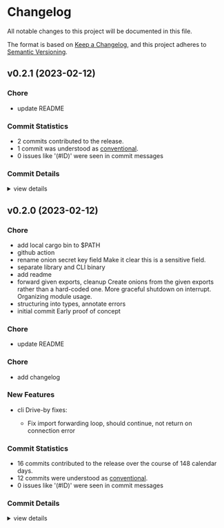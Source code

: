 # Changelog

All notable changes to this project will be documented in this file.

The format is based on [Keep a Changelog](https://keepachangelog.com/en/1.0.0/),
and this project adheres to [Semantic Versioning](https://semver.org/spec/v2.0.0.html).

## v0.2.1 (2023-02-12)

### Chore

 - <csr-id-88be3cb690686fdb5c1d1d76f6b5e06e1431e3d7/> update README

### Commit Statistics

<csr-read-only-do-not-edit/>

 - 2 commits contributed to the release.
 - 1 commit was understood as [conventional](https://www.conventionalcommits.org).
 - 0 issues like '(#ID)' were seen in commit messages

### Commit Details

<csr-read-only-do-not-edit/>

<details><summary>view details</summary>

 * **Uncategorized**
    - Release onionpipe v0.2.0 ([`6c505c9`](https://github.com/cmars/onionpipe-rs/commit/6c505c942cc9890a417f7775caff6a156ba19142))
    - update README ([`88be3cb`](https://github.com/cmars/onionpipe-rs/commit/88be3cb690686fdb5c1d1d76f6b5e06e1431e3d7))
</details>

## v0.2.0 (2023-02-12)

<csr-id-d096a5da2184ec04b1bbc1e02daf5bbc7c92250a/>
<csr-id-33b49d8f51496150fffae29f8d4ed746c0007f6e/>
<csr-id-f87b6b5a8b306f374ae9c4ea9a9c93abafb4e7f4/>
<csr-id-34b147be23f53e1b62bfa2f57301e0e9b86ac48f/>
<csr-id-dc64dbe89246a1a356a2a33d1fd29cecb9aff314/>
<csr-id-c9306cb34ecdd39393f65e20b83f13e8f671b66b/>
<csr-id-09760db9d14cd693b4e0f7f5784f48711ac1849b/>
<csr-id-ce286536a3833182ac650868d2263f426ef7fcf0/>
<csr-id-f85ff121415d0e482447d398b70a86fcac7b7f8a/>
<csr-id-88be3cb690686fdb5c1d1d76f6b5e06e1431e3d7/>

### Chore

 - <csr-id-d096a5da2184ec04b1bbc1e02daf5bbc7c92250a/> add local cargo bin to $PATH
 - <csr-id-33b49d8f51496150fffae29f8d4ed746c0007f6e/> github action
 - <csr-id-f87b6b5a8b306f374ae9c4ea9a9c93abafb4e7f4/> rename onion secret key field
   Make it clear this is a sensitive field.
 - <csr-id-34b147be23f53e1b62bfa2f57301e0e9b86ac48f/> separate library and CLI binary
 - <csr-id-dc64dbe89246a1a356a2a33d1fd29cecb9aff314/> add readme
 - <csr-id-c9306cb34ecdd39393f65e20b83f13e8f671b66b/> forward given exports, cleanup
   Create onions from the given exports rather than a hard-coded one.
   More graceful shutdown on interrupt.
   Organizing module usage.
 - <csr-id-09760db9d14cd693b4e0f7f5784f48711ac1849b/> structuring into types, annotate errors
 - <csr-id-ce286536a3833182ac650868d2263f426ef7fcf0/> initial commit
   Early proof of concept

### Chore

 - <csr-id-88be3cb690686fdb5c1d1d76f6b5e06e1431e3d7/> update README

### Chore

 - <csr-id-f85ff121415d0e482447d398b70a86fcac7b7f8a/> add changelog

### New Features

<csr-id-47c9f702b93b6a582bfbd9cb15190b13c86a71f0/>
<csr-id-2062d9a439e45d7ca8cf7e4c38ede9215a794059/>

 - <csr-id-52b4077cf2a4532d3eeadfcd32ac2e97f14c5872/> cli
   Drive-by fixes:
   - Fix import forwarding loop, should continue, not return on connection
   error

### Commit Statistics

<csr-read-only-do-not-edit/>

 - 16 commits contributed to the release over the course of 148 calendar days.
 - 12 commits were understood as [conventional](https://www.conventionalcommits.org).
 - 0 issues like '(#ID)' were seen in commit messages

### Commit Details

<csr-read-only-do-not-edit/>

<details><summary>view details</summary>

 * **Uncategorized**
    - Release onionpipe v0.2.0 ([`4b24e2e`](https://github.com/cmars/onionpipe-rs/commit/4b24e2e1081f69fb4e0e28efce259f3b0b979951))
    - add changelog ([`f85ff12`](https://github.com/cmars/onionpipe-rs/commit/f85ff121415d0e482447d398b70a86fcac7b7f8a))
    - Release onionpipe v0.2.0 ([`2b677d3`](https://github.com/cmars/onionpipe-rs/commit/2b677d3c7d00143c83a55f8e5c1328562e6667ae))
    - add local cargo bin to $PATH ([`d096a5d`](https://github.com/cmars/onionpipe-rs/commit/d096a5da2184ec04b1bbc1e02daf5bbc7c92250a))
    - Merge pull request #3 from cmars/feat/cli ([`5dc3f04`](https://github.com/cmars/onionpipe-rs/commit/5dc3f04522c952826a08b5045241b3d20cbc8230))
    - cli ([`52b4077`](https://github.com/cmars/onionpipe-rs/commit/52b4077cf2a4532d3eeadfcd32ac2e97f14c5872))
    - github action ([`33b49d8`](https://github.com/cmars/onionpipe-rs/commit/33b49d8f51496150fffae29f8d4ed746c0007f6e))
    - rename onion secret key field ([`f87b6b5`](https://github.com/cmars/onionpipe-rs/commit/f87b6b5a8b306f374ae9c4ea9a9c93abafb4e7f4))
    - Merge pull request #2 from cmars/feat/config ([`3ccfa64`](https://github.com/cmars/onionpipe-rs/commit/3ccfa64ac746757bc05beff1723d8f6ead367a6f))
    - config file ([`47c9f70`](https://github.com/cmars/onionpipe-rs/commit/47c9f702b93b6a582bfbd9cb15190b13c86a71f0))
    - separate library and CLI binary ([`34b147b`](https://github.com/cmars/onionpipe-rs/commit/34b147be23f53e1b62bfa2f57301e0e9b86ac48f))
    - implement imports ([`2062d9a`](https://github.com/cmars/onionpipe-rs/commit/2062d9a439e45d7ca8cf7e4c38ede9215a794059))
    - add readme ([`dc64dbe`](https://github.com/cmars/onionpipe-rs/commit/dc64dbe89246a1a356a2a33d1fd29cecb9aff314))
    - forward given exports, cleanup ([`c9306cb`](https://github.com/cmars/onionpipe-rs/commit/c9306cb34ecdd39393f65e20b83f13e8f671b66b))
    - structuring into types, annotate errors ([`09760db`](https://github.com/cmars/onionpipe-rs/commit/09760db9d14cd693b4e0f7f5784f48711ac1849b))
    - initial commit ([`ce28653`](https://github.com/cmars/onionpipe-rs/commit/ce286536a3833182ac650868d2263f426ef7fcf0))
</details>

